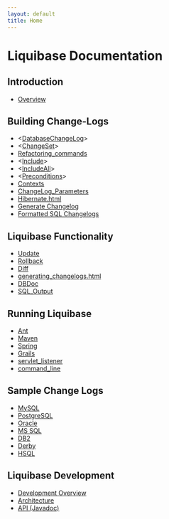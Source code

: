 ```yaml
---
layout: default
title: Home
---
```


# Liquibase Documentation #



## Introduction ##
* [Overview](Overview.html)


## Building Change-Logs ##
* <[DatabaseChangeLog](DatabaseChangeLog.html)>
* <[ChangeSet](ChangeSet.html)>
* [Refactoring_commands](Refactoring_commands.html)
* <[Include](Include.html)>
* <[IncludeAll](IncludeAll.html)>
* <[Preconditions](Preconditions.html)>
* [Contexts](Contexts.html)
* [ChangeLog_Parameters](ChangeLog_Parameters.html)
* [Hibernate.html](Hibernate.html)
* [Generate Changelog](Formatted_SQL_Changelogs)
* [Formatted SQL Changelogs](Formatted_SQL_Changelogs.html)

## Liquibase Functionality ##
* [Update](Update.html)
* [Rollback](Rollback.html)
* [Diff](Diff.html)
* [generating_changelogs.html](generating_changelogs.html)
* [DBDoc](DBDoc.html)
* [SQL_Output](SQL_Output.html)

## Running Liquibase ##
* [Ant](Ant.html)
* [Maven](Maven.html)
* [Spring](Spring.html)
* [Grails](Grails.html)
* [servlet_listener](servlet_listener.html)
* [command_line](command_line.html)

## Sample Change Logs ##
* [MySQL](http://www.liquibase.org/samples/changelogs/mysql.changelog.xml)
* [PostgreSQL](http://www.liquibase.org/samples/changelogs/pgsql.changelog.xml)
* [Oracle](http://www.liquibase.org/samples/changelogs/oracle.changelog.xml)
* [MS SQL](http://www.liquibase.org/samples/changelogs/mssql.changelog.xml)
* [DB2](http://www.liquibase.org/samples/changelogs/db2.changelog.xml)
* [Derby](http://www.liquibase.org/samples/changelogs/derby.changelog.xml)
* [HSQL](http://www.liquibase.org/samples/changelogs/hsql.changelog.xml)

## Liquibase Development ##
* [Development Overview](Development_Overview.html)
* [Architecture](Architecture.html)
* [API (Javadoc)](http://www.liquibase.org/api/index.html)
